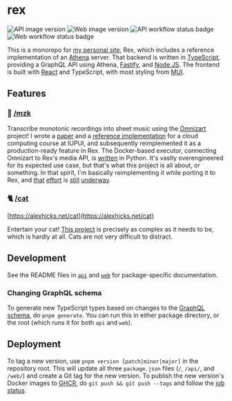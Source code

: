 # rex

![API image version](https://ghcr-badge.egpl.dev/aldahick/rex-api/latest_tag?trim=major&label=ghcr.io/aldahick/rex-api)
![Web image version](https://ghcr-badge.egpl.dev/aldahick/rex-web/latest_tag?trim=major&label=ghcr.io/aldahick/rex-web)
![API workflow status badge](https://github.com/aldahick/rex/actions/workflows/api.yml/badge.svg?branch=main)
![Web workflow status badge](https://github.com/aldahick/rex/actions/workflows/web.yml/badge.svg?branch=main)

This is a monorepo for [my personal site](https://alexhicks.net), Rex, which includes a reference implementation of an [Athena](https://github.com/aldahick/athena) server. That backend is written in [TypeScript](https://typescriptlang.org), providing a GraphQL API using Athena, [Fastify](https://npmjs.com/package/fastify), and [Node.JS](https://nodejs.org). The frontend is built with [React](https://react.dev/) and TypeScript, with most styling from [MUI](https://mui.com).

## Features

### 🎼 [/mzk](https://alexhicks.net/mzk)

Transcribe monotonic recordings into sheet music using the [Omnizart](https://github.com/Music-and-Culture-Technology-Lab/omnizart) project! I wrote a [paper](./docs/automatic-music-transcription-at-scale.pdf) and a [reference implementation](https://github.com/aldahick/mzk) for a cloud computing course at IUPUI, and subsequently reimplemented it as a production-ready feature in Rex. The Docker-based executor, connecting Omnizart to Rex's media API, is [written](./docker/mzk) in Python. It's vastly overengineered for its expected use case, but that's what this project is all about, or something. In that spirit, I'm basically reimplementing it while porting it to Rex, and [that](./api/src/module/media/) [effort](./api/src/module/mzk/) is [still](./web/src/features/media/) [underway](./web/src/features/mzk/).

### 🐈 [/cat](https://alexhicks.net/cat)

[https://alexhicks.net/cat](https://alexhicks.net/cat)

Entertain your cat! [This project](./web/src/features/cat/) is precisely as complex as it needs to be, which is hardly at all. Cats are not very difficult to distract.

## Development

See the README files in [`api`](./api/README.md) and [`web`](./web/README.md) for package-specific documentation.

### Changing GraphQL schema

To generate new TypeScript types based on changes to the [GraphQL schema](./gql/), do `pnpm generate`. You can run this in either package directory, or the root (which runs it for both `api` and `web`).

## Deployment

To tag a new version, use `pnpm version [patch|minor|major]` in the repository root. This will update all three `package.json` files (`/`, `/api/`, and `/web/`) and create a Git tag for the new version. To publish the new version's Docker images to [GHCR](https://github.com/aldahick?tab=packages&tab=packages&q=rex), do `git push && git push --tags` and follow the [job status](https://github.com/aldahick/rex/actions?query=publish).
